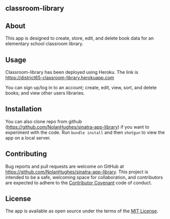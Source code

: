 ## classroom-library

## About

This app is designed to create, store, edit, and delete book data for an elementary school classroom library.

## Usage

Classroom-library has been deployed using Heroku. The link is https://district65-classroom-library.herokuapp.com

You can sign up/log in to an account; create, edit, view, sort, and delete books; and view other users libraries.

## Installation

You can also clone repo from github (https://github.com/NolanHughes/sinatra-app-library) if you want to experiment with the code. Run `bundle install` and then `shotgun` to view the app on a local server.

## Contributing

Bug reports and pull requests are welcome on GitHub at https://github.com/NolanHughes/sinatra-app-library. This project is intended to be a safe, welcoming space for collaboration, and contributors are expected to adhere to the [Contributor Covenant](http://contributor-covenant.org) code of conduct.

## License

The app is available as open source under the terms of the [MIT License](https://opensource.org/licenses/MIT).
